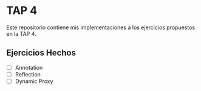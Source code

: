 # TAP 4

Este repositorio contiene mis implementaciones a los ejercicios propuestos en la TAP 4.

## Ejercicios Hechos
- [ ] Annotation
- [ ] Reflection
- [ ] Dynamic Proxy